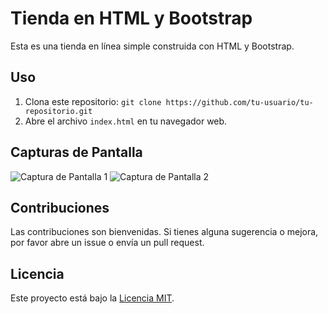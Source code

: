 # Tienda en HTML y Bootstrap

Esta es una tienda en línea simple construida con HTML y Bootstrap.

## Uso

1. Clona este repositorio: `git clone https://github.com/tu-usuario/tu-repositorio.git`
2. Abre el archivo `index.html` en tu navegador web.

## Capturas de Pantalla

![Captura de Pantalla 1](captura1.png)
![Captura de Pantalla 2](captura2.png)

## Contribuciones

Las contribuciones son bienvenidas. Si tienes alguna sugerencia o mejora, por favor abre un issue o envía un pull request.

## Licencia

Este proyecto está bajo la [Licencia MIT](LICENSE).
